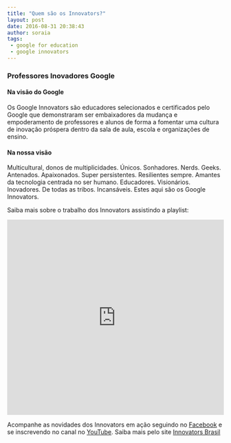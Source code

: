 ```yaml
---
title: "Quem são os Innovators?"
layout: post
date: 2016-08-31 20:38:43
author: soraia
tags: 
 - google for education
 - google innovators
---
```


### Professores Inovadores Google

#### Na visão do Google

Os Google Innovators são educadores selecionados e certificados pelo Google que demonstraram ser embaixadores da mudança e empoderamento de professores e alunos de forma a fomentar uma cultura de inovação próspera dentro da sala de aula, escola e organizações de ensino.

#### Na nossa visão

Multicultural, donos de multiplicidades. Únicos. Sonhadores. Nerds. Geeks. Antenados. Apaixonados. Super persistentes. Resilientes sempre. Amantes da tecnologia centrada no ser humano. Educadores. Visionários. Inovadores. De todas as tribos. Incansáveis. Estes aqui são os Google Innovators.

Saiba mais sobre o trabalho dos Innovators assistindo a playlist:

<iframe 
  width="100%" 
  height="455" 
  src="https://www.youtube.com/embed/Od8ODCb21jc?list=PLBXpnsR1Z9bAqBO2VEi4eT5L0dkJO_YMq&amp;showinfo=0" 
  frameborder="0" 
  allowfullscreen>
</iframe>

Acompanhe as novidades dos Innovators em ação seguindo no [Facebook](https://www.facebook.com/innovatorsbr/) e se inscrevendo no canal no [YouTube](https://www.youtube.com/channel/UCC_3J1-F5Jj9t0dikFSS5bw). Saiba mais pelo site [Innovators Brasil](http://www.innovatorbrasil.com/)